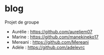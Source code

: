 # blog

Projet de groupe
- Aurélie : https://github.com/aureliem07
- Marine : https://github.com/manekineko17
- Mereani : https://github.com/Mereani
- Adèle : https://github.com/adelevrc



